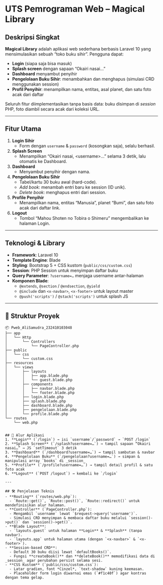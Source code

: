 # UTS Pemrograman Web – Magical Library

## Deskripsi Singkat
**Magical Library** adalah aplikasi web sederhana berbasis Laravel 10 yang mensimulasikan sebuah “toko buku sihir”. Pengguna dapat:
- **Login** (siapa saja bisa masuk)
- **Splash screen** dengan sapaan “Okairi nasai…”
- **Dashboard** menyambut penyihir
- **Pengelolaan Buku Sihir**: menambahkan dan menghapus (simulasi CRD menggunakan session)
- **Profil Penyihir**: menampilkan nama, entitas, asal planet, dan satu foto acak dari daftar

Seluruh fitur diimplementasikan tanpa basis data: buku disimpan di _session_ PHP, foto diambil secara acak dari koleksi URL.

---

## Fitur Utama
1. **Login Sihir**  
   - Form dengan `username` & `password` (kosongkan saja), selalu berhasil.
2. **Splash Screen**  
   - Menampilkan “Okairi nasai, \<username\>…” selama 3 detik, lalu otomatis ke Dashboard.
3. **Dashboard**  
   - Menyambut penyihir dengan nama.
4. **Pengelolaan Buku Sihir**  
   - Tabel/kartu 30 buku awal (hard-code).  
   - _Add book_: menambah entri baru ke session (ID unik).  
   - _Delete book_: menghapus entri dari session.  
5. **Profile Penyihir**  
   - Menampilkan nama, entitas “Manusia”, planet “Bumi”, dan satu foto acak dari daftar link.
6. **Logout**  
   - Tombol “Mahou Shoten no Tobira o Shimeru” mengembalikan ke halaman Login.

---

## Teknologi & Library
- **Framework**: Laravel 10  
- **Template Engine**: Blade  
- **Styling**: Bootstrap 5 + CSS kustom (`public/css/custom.css`)  
- **Session**: PHP Session untuk menyimpan daftar buku  
- **Query Parameter**: `?username=…` menjaga username antar-halaman  
- **Komponen Blade**:  
  - `@extends`, `@section` / `@endsection`, `@yield`  
  - `@include` dan `<x-navbar>`, `<x-footer>` untuk layout master  
  - `@push('scripts')` / `@stack('scripts')` untuk splash JS

---

## 📂 Struktur Proyek

```text
📦 Pweb_AliSamudra_232410103048
├── app
│   └── Http
│       └── Controllers
│           └── PageController.php
├── public
│   └── css
│       └── custom.css
├── resources
│   └── views
│       ├── layouts
│       │   ├── app.blade.php
│       │   └── guest.blade.php
│       ├── components
│       │   ├── navbar.blade.php
│       │   └── footer.blade.php
│       ├── login.blade.php
│       ├── splash.blade.php
│       ├── dashboard.blade.php
│       ├── pengelolaan.blade.php
│       └── profile.blade.php
└── routes
    └── web.php


## 🔄 Alur Aplikasi
1. **Login** (`/login`) → isi `username`/`password` → `POST /login`  
2. **Splash Screen** (`/splash?username=…`) → tampil sapaan “Okairi nasai…” → JS `setTimeout` 3 detik  
3. **Dashboard** (`/dashboard?username=…`) → tampil sambutan & navbar  
4. **Pengelolaan Buku** (`/pengelolaan?username=…`) → simpan & manipulasi array `books` di _session_  
5. **Profile** (`/profile?username=…`) → tampil detail profil & satu foto acak  
6. **Logout** (`POST /logout`) → kembali ke `/login`

---

## 🛠️ Penjelasan Teknis
- **Routing** (`routes/web.php`):  
  - `Route::get()`, `Route::post()`, `Route::redirect()` untuk mendefinisikan alur halaman.  
- **Controller** (`PageController.php`):  
  - Mengambil `username` lewat `$request->query('username')`.  
  - Simulasi CRD menyimpan & membaca daftar buku melalui `session()->put()` dan `session()->get()`.  
- **Blade Layout**:  
  - `layouts.guest` untuk halaman **Login** & **Splash** (tanpa navbar).  
  - `layouts.app` untuk halaman utama (dengan `<x-navbar>` & `<x-footer>`).  
- **Session-based CRD**:  
  - Default 30 buku diisi lewat `defaultBooks()`.  
  - Fungsi **createBook()** dan **deleteBook()** memodifikasi data di _session_ agar perubahan persist selama sesi.  
- **CSS Kustom** (`public/css/custom.css`):  
  - Latar gradien, font *Cinzel*, `text-shadow` kuning keemasan.  
  - Placeholder form login diwarnai emas (`#f1c40f`) agar kontras dengan tema gelap.  

